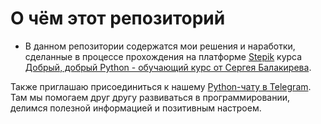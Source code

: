 # О чём этот репозиторий
- В данном репозитории содержатся мои решения и наработки, сделанные в процессе прохождения на платформе [Stepik](https://stepik.org/users/525951056) курса [Добрый, добрый Python - обучающий курс от Сергея Балакирева](https://stepik.org/course/100707/).

Также приглашаю присоединиться к нашему [Python-чату в Telegram](https://t.me/+rxlCtc-aRxEwZmNi). Там мы помогаем друг другу развиваться в программировании, делимся полезной информацией и позитивным настроем.